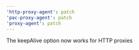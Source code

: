 ```yaml
---
'http-proxy-agent': patch
'pac-proxy-agent': patch
'proxy-agent': patch
---
```


The keepAlive option now works for HTTP proxies
